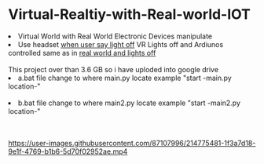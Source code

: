 # Virtual-Realtiy-with-Real-world-IOT

<li>Virtual World with Real World Electronic Devices manipulate</li>

<li>Use headset <u>when user say light off</u> VR Lights off and Ardiunos controlled same as in <u> real world and lights off</u></li><br>
This project over than 3.6 GB so i have uploded into google drive

<li>a.bat file change to where main.py locate example "start -main.py location-"</li><br>

<li>b.bat file change to where main2.py locate example "start -main2.py location-"</li> <br> <br>


https://user-images.githubusercontent.com/87107996/214775481-1f3a7d18-9e1f-4769-b1b6-5d70f02952ae.mp4


